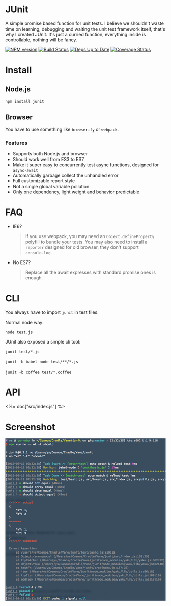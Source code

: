 # JUnit

A simple promise based function for unit tests.
I believe we shouldn't waste time on learning, debugging and waiting the unit test framework itself,
that's why I created JUnit. It's just a curried function, everything inside is controllable, nothing
will be fancy.

[![NPM version](https://badge.fury.io/js/junit.svg)](http://badge.fury.io/js/junit) [![Build Status](https://travis-ci.org/ysmood/junit.svg)](https://travis-ci.org/ysmood/junit) [![Deps Up to Date](https://david-dm.org/ysmood/junit.svg?style=flat)](https://david-dm.org/ysmood/junit) [![Coverage Status](https://coveralls.io/repos/ysmood/junit/badge.svg?branch=master&service=github)](https://coveralls.io/github/ysmood/junit?branch=master)


# Install

## Node.js

`npm install junit`

## Browser

You have to use something like `browserify` or `webpack`.


### Features

- Supports both Node.js and browser
- Should work well from ES3 to ES7
- Make it super easy to concurrently test async functions, designed for `async-await`
- Automatically garbage collect the unhandled error
- Full customizable report style
- Not a single global variable pollution
- Only one dependency, light weight and behavior predictable


# FAQ

- IE6?

  > If you use webpack, you may need an `Object.defineProperty` polyfill to bundle your tests.
  > You may also need to install a `reporter` designed for old browser, they don't support `console.log`.

- No ES7?

  > Replace all the await expresses with standard promise ones is enough.


# CLI

You always have to import `junit` in test files.

Normal node way:

```shell
node test.js
```

JUnit also exposed a simple cli tool:

```shell
junit test/*.js

junit -b babel-node test/**/*.js

junit -b coffee test/*.coffee
```


# API

<%= doc["src/index.js"] %>


# Screenshot

![junit-demo](doc/junit-demo.png)
